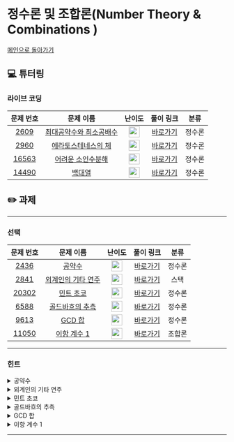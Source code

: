 # 정수론 및 조합론(Number Theory & Combinations )

[메인으로 돌아가기](https://github.com/Altu-Bitu/Notice)

## 💻 튜터링

### 라이브 코딩

|문제 번호|문제 이름|난이도|풀이 링크|분류|
| :-----: | :-----: | :-----: | :-----: | :-----: |
|<a href="https://www.acmicpc.net/problem/2609" target="_blank">2609</a>|<a href="https://www.acmicpc.net/problem/2609" target="_blank">최대공약수와 최소공배수</a>|<img height="25px" width="25px" src="https://static.solved.ac/tier_small/6.svg"/>|[바로가기](https://github.com/Altu-Bitu/Notice/blob/main/9%EC%9B%94%2017%EC%9D%BC%20-%20%EC%A0%95%EC%88%98%EB%A1%A0%20%EB%B0%8F%20%EC%A1%B0%ED%95%A9%EB%A1%A0/%EB%9D%BC%EC%9D%B4%EB%B8%8C%20%EC%BD%94%EB%94%A9/2609.cpp)|정수론|
|<a href="https://www.acmicpc.net/problem/2960" target="_blank">2960</a>|<a href="https://www.acmicpc.net/problem/2960" target="_blank">에라토스테네스의 체</a>|<img height="25px" width="25px" src="https://static.solved.ac/tier_small/7.svg"/>|[바로가기](https://github.com/Altu-Bitu/Notice/blob/main/9%EC%9B%94%2017%EC%9D%BC%20-%20%EC%A0%95%EC%88%98%EB%A1%A0%20%EB%B0%8F%20%EC%A1%B0%ED%95%A9%EB%A1%A0/%EB%9D%BC%EC%9D%B4%EB%B8%8C%20%EC%BD%94%EB%94%A9/2960.cpp)|정수론|
|<a href="https://www.acmicpc.net/problem/16563" target="_blank">16563</a>|<a href="https://www.acmicpc.net/problem/16563" target="_blank">어려운 소인수분해</a>|<img height="25px" width="25px" src="https://static.solved.ac/tier_small/12.svg"/>|[바로가기](https://github.com/Altu-Bitu/Notice/blob/main/9%EC%9B%94%2017%EC%9D%BC%20-%20%EC%A0%95%EC%88%98%EB%A1%A0%20%EB%B0%8F%20%EC%A1%B0%ED%95%A9%EB%A1%A0/%EB%9D%BC%EC%9D%B4%EB%B8%8C%20%EC%BD%94%EB%94%A9/16563.cpp)|정수론|
|<a href="https://www.acmicpc.net/problem/14490" target="_blank">14490</a>|<a href="https://www.acmicpc.net/problem/14490" target="_blank">백대열</a>|<img height="25px" width="25px" src="https://static.solved.ac/tier_small/7.svg"/>|[바로가기](https://github.com/Altu-Bitu/Notice/blob/main/9%EC%9B%94%2017%EC%9D%BC%20-%20%EC%A0%95%EC%88%98%EB%A1%A0%20%EB%B0%8F%20%EC%A1%B0%ED%95%A9%EB%A1%A0/%EB%9D%BC%EC%9D%B4%EB%B8%8C%20%EC%BD%94%EB%94%A9/14490.cpp)|정수론|

## ✏️ 과제

---

### 선택

|문제 번호|문제 이름|난이도|풀이 링크|분류|
| :-----: | :-----: | :-----: | :-----: | :-----: |
|<a href="https://www.acmicpc.net/problem/2436" target="_blank">2436</a>|<a href="https://www.acmicpc.net/problem/2436" target="_blank">공약수</a>|<img height="25px" width="25px" src="https://static.solved.ac/tier_small/11.svg"/>|[바로가기](https://github.com/Altu-Bitu/Notice/blob/main/9%EC%9B%94%2017%EC%9D%BC%20-%20%EC%A0%95%EC%88%98%EB%A1%A0%20%EB%B0%8F%20%EC%A1%B0%ED%95%A9%EB%A1%A0/%EA%B3%BC%EC%A0%9C/2436.cpp)|정수론|
|<a href="https://www.acmicpc.net/problem/2841" target="_blank">2841</a>|<a href="https://www.acmicpc.net/problem/2841" target="_blank">외계인의 기타 연주</a>|<img height="25px" width="25px" src="https://static.solved.ac/tier_small/10.svg"/>|[바로가기](https://github.com/Altu-Bitu/Notice/blob/main/9%EC%9B%94%2017%EC%9D%BC%20-%20%EC%A0%95%EC%88%98%EB%A1%A0%20%EB%B0%8F%20%EC%A1%B0%ED%95%A9%EB%A1%A0/%EA%B3%BC%EC%A0%9C/2841.cpp)|스택|
|<a href="https://www.acmicpc.net/problem/20302" target="_blank">20302</a>|<a href="https://www.acmicpc.net/problem/20302" target="_blank">민트 초코</a>|<img height="25px" width="25px" src="https://static.solved.ac/tier_small/11.svg"/>|[바로가기](https://github.com/Altu-Bitu/Notice/blob/main/9%EC%9B%94%2017%EC%9D%BC%20-%20%EC%A0%95%EC%88%98%EB%A1%A0%20%EB%B0%8F%20%EC%A1%B0%ED%95%A9%EB%A1%A0/%EA%B3%BC%EC%A0%9C/20302.cpp)|정수론|
|<a href="https://www.acmicpc.net/problem/6588" target="_blank">6588</a>|<a href="https://www.acmicpc.net/problem/6588" target="_blank">골드바흐의 추측</a>|<img height="25px" width="25px" src="https://static.solved.ac/tier_small/10.svg"/>|[바로가기](https://github.com/Altu-Bitu/Notice/blob/main/9%EC%9B%94%2017%EC%9D%BC%20-%20%EC%A0%95%EC%88%98%EB%A1%A0%20%EB%B0%8F%20%EC%A1%B0%ED%95%A9%EB%A1%A0/%EA%B3%BC%EC%A0%9C/6588.cpp)|정수론|
|<a href="https://www.acmicpc.net/problem/9613" target="_blank">9613</a>|<a href="https://www.acmicpc.net/problem/9613" target="_blank">GCD 합</a>|<img height="25px" width="25px" src="https://static.solved.ac/tier_small/8.svg"/>|[바로가기](https://github.com/Altu-Bitu/Notice/blob/main/9%EC%9B%94%2017%EC%9D%BC%20-%20%EC%A0%95%EC%88%98%EB%A1%A0%20%EB%B0%8F%20%EC%A1%B0%ED%95%A9%EB%A1%A0/%EA%B3%BC%EC%A0%9C/9613.cpp)|정수론|
|<a href="https://www.acmicpc.net/problem/11050" target="_blank">11050</a>|<a href="https://www.acmicpc.net/problem/11050" target="_blank">이항 계수 1</a>|<img height="25px" width="25px" src="https://static.solved.ac/tier_small/5.svg"/>|[바로가기](https://github.com/Altu-Bitu/Notice/blob/main/9%EC%9B%94%2017%EC%9D%BC%20-%20%EC%A0%95%EC%88%98%EB%A1%A0%20%EB%B0%8F%20%EC%A1%B0%ED%95%A9%EB%A1%A0/%EA%B3%BC%EC%A0%9C/11050.cpp)|조합론|

---

### 힌트

<details>
<summary>공약수</summary>
<div markdown="1">
&nbsp;&nbsp;&nbsp;&nbsp;최대공약수와 최소공배수의 성질을 떠올려보세요. 두 수 A, B가 있을 때 A와 B의 곱은 최대공약수와 최소공배수의 곱과 같았었죠? 그리고 또 어떤 성질이 있었나요?
</div>
</details>

<details>
<summary>외계인의 기타 연주</summary>
<div markdown="1">
&nbsp;&nbsp;&nbsp;&nbsp;외계인이 누르고 있는 프렛의 정보를 어디에 저장하면 좋을까요? 가장 낮은 프렛부터 짚어가다가 높은 프렛부터 손가락을 떼게 될 것 같아요.
</div>
</details>

<details>
<summary>민트 초코</summary>
<div markdown="1">
&nbsp;&nbsp;&nbsp;&nbsp;연산은 *와 / 밖에 없네요! 연산한 최종 결과로 판단하지 않고, 과정에서 판단할 수 있는 방법이 없을까요? 수는 분해가 가능하죠.
</div>
</details>

<details>
<summary>골드바흐의 추측</summary>
<div markdown="1">
&nbsp;&nbsp;&nbsp;&nbsp;n이 꽤 크네요. n까지의 소수를 빠르게 판단할 수 있는 방법을 써야 할 것 같아요.
</div>
</details>

<details>
<summary>GCD 합</summary>
<div markdown="1">
&nbsp;&nbsp;&nbsp;&nbsp;모든 쌍을 구하는 가장 쉬운 방법이 있죠. 다행히 n의 값이 크지 않아요.
</div>
</details>

<details>
<summary>이항 계수 1</summary>
<div markdown="1">
&nbsp;&nbsp;&nbsp;&nbsp;수학의 정의와 완벽하게 일치해요. 이항계수는 무엇과 같았죠?
</div>
</details>


---
